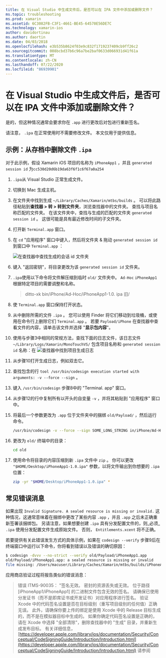 ```yaml
---
title: 在 Visual Studio 中生成文件后，是否可以在 IPA 文件中添加或删除文件？
ms.topic: troubleshooting
ms.prod: xamarin
ms.assetid: 6C3082FB-C3F1-4661-BE45-64570E56DE7C
ms.technology: xamarin-ios
author: davidortinau
ms.author: daortin
ms.date: 04/03/2018
ms.openlocfilehash: e3b535b8624f03e9c832f1719237409cb9ff26c2
ms.sourcegitcommit: 008bcbd37b6c96a7be2baf0633d066931d41f61a
ms.translationtype: MT
ms.contentlocale: zh-CN
ms.lasthandoff: 07/22/2020
ms.locfileid: "86939901"
---
```

# <a name="can-i-add-files-to-or-remove-files-from-an-ipa-file-after-building-it-in-visual-studio"></a>在 Visual Studio 中生成文件后，是否可以在 IPA 文件中添加或删除文件？

是的，但这种情况通常会要求你在 `.app` 进行更改后对包进行重新签名。

请注意， `.ipa` 在正常使用时不需要修改文件。 本文仅用于提供信息。

## <a name="example-removing-a-file-from-a-ipa-archive"></a>示例：从存档中删除文件 `.ipa`

对于此示例，假设 Xamarin iOS 项目的名称为 `iPhoneApp1` ，并且 `generated session id` 为`cc530d20d6b19da63f6f1c6f67a0a254`

1. `.ipa`从 Visual Studio 正常生成文件。

2. 切换到 Mac 生成主机。

3. 在文件夹中找到生成 `~/Library/Caches/Xamarin/mtbs/builds` 。 可以将此路径粘贴到**查找器 > 转 > 转到文件夹**，浏览查找器中的文件夹。 查找与项目名称匹配的文件夹。 在该文件夹中，查找与生成的匹配的文件夹 `generated session id` 。 这很可能是具有最近修改时间的子文件夹。

4. 打开新 `Terminal.app` 窗口。

5. 在 `cd` "应用程序" 窗口中键入，然后将文件夹 & 拖动 `generated session id` 到窗口中 `Terminal.app` ：

    ![在查找器中查找生成的会话 id 文件夹](modify-ipa-images/session-id-folder.png)

6. 键入 "返回密钥"，将目录更改为该 `generated session id` 文件夹。

7. `.ipa`使用以下命令将文件解压缩到临时 `old/` 文件夹中。 `Ad-Hoc` `iPhoneApp1` 根据特定项目的需要调整和名称。

    > ditto-xk bin/iPhone/Ad-Hoc/iPhoneApp1-1.0. ipa 旧/

8. 使 `Terminal.app` 窗口保持打开状态。

9. 从中删除所需的文件 `.ipa` 。 您可以使用 Finder 将它们移动到垃圾桶，或使用在命令行上删除它们 `Terminal.app` 。 若要 `Payload/iPhone` 在查找器中查看文件的内容，请单击该文件并选择 "**显示包内容**"。

10. 使用与步骤3中相同的常规方法，查找下面的日志文件，该日志文件 `~/Library/Logs/Xamarin/MonoTouchVS/` 包含项目名称和 `generated session id` 名称：在 ![ 查找器中找到项目生成日志](modify-ipa-images/build-log.png)

11. 从步骤10打开生成日志，例如双击它。

12. 查找包含的行 `tool /usr/bin/codesign execution started with arguments: -v --force --sign` 。

13. 键入 `/usr/bin/codesign` 步骤8中的 "Terminal. app" 窗口。

14. 从步骤12的行中复制所有以开头的自变量 `-v` ，并将其粘贴到 "应用程序" 窗口中。

15. 将最后一个参数更改为 `.app` 位于文件夹中的捆绑 `old/Payload/` ，然后运行命令。

    ```bash
    /usr/bin/codesign -v --force --sign SOME_LONG_STRING in/iPhone/Ad-Hoc/iPhoneApp1.app/ResourceRules.plist --entitlements obj/iPhone/Ad-Hoc/Entitlements.xcent old/Payload/iPhoneApp1.app
    ```

16. 更改为 `old/` 终端中的目录：

    ```bash
    cd old
    ```

17. 使用命令将目录的内容压缩到新 `.ipa` 文件中 `zip` 。 你可以更改 `"$HOME/Desktop/iPhoneApp1-1.0.ipa"` 参数，以将文件输出到你想要的 `.ipa` 位置：

    ```bash
    zip -yr "$HOME/Desktop/iPhoneApp1-1.0.ipa" *
    ```

## <a name="common-error-messages"></a>常见错误消息

如果出现 `Invalid Signature. A sealed resource is missing or invalid.` 这种情况，这通常意味着在捆绑中更改了某些内容 `.app` ，并且 `.app` 之后未正确重新签署该捆绑包。 另请注意，如果想要创建 `.ipa` 具有分发配置文件的，则_必须_ `.ipa` 使用分发配置文件生成原始文件。 否则， `Entitlements.xcent` 将不正确。

若要提供有关此错误发生方式的具体示例，如果在 `codesign --verify` 步骤9后在终端窗口中运行以下命令，你将看到错误以及错误的确切原因：

```bash
$ codesign -dvvv --no-strict --verify old/Payload/iPhoneApp1.app
old/Payload/iPhoneApp1.app: a sealed resource is missing or invalid
file missing: /Users/macuser/Library/Caches/Xamarin/mtbs/builds/iPhoneApp1/cc530d20d6b19da63f6f1c6f67a0a254/old/Payload/iPhoneApp1.app/MyFile.png
```

应用商店验证过程将报告类似的错误消息：

> 错误 ITMS-90035： "签名无效。 密封的资源丢失或无效。 位于路径 [iPhoneApp1/iPhoneApp1] 的二进制文件包含无效的签名。 请确保已使用分发证书（而不是即席证书或开发证书）对应用程序进行签名。 验证 Xcode 中的代码签名设置是否在目标级别（重写项目级别的任何值）正确无误。 此外，请确保你要上传的绑定是使用 Xcode 中的 Release 目标生成的，而不是在模拟器目标中生成的。 如果你确定代码签名设置是正确的，请在 Xcode 中选择 "全部清除"，删除查找器中的 "生成" 目录，并重新生成发布目标。 有关详细信息， [https://developer.apple.com/library/ios/documentation/Security/Conceptual/CodeSigningGuide/Introduction/Introduction.html](https://developer.apple.com/library/ios/documentation/Security/Conceptual/CodeSigningGuide/Introduction/Introduction.html) 请参阅
